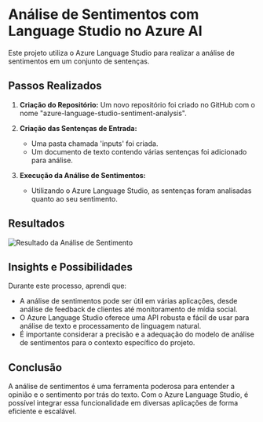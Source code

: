 # Análise de Sentimentos com Language Studio no Azure AI

Este projeto utiliza o Azure Language Studio para realizar a análise de sentimentos em um conjunto de sentenças.

## Passos Realizados

1. **Criação do Repositório:** Um novo repositório foi criado no GitHub com o nome "azure-language-studio-sentiment-analysis".

2. **Criação das Sentenças de Entrada:**
   - Uma pasta chamada 'inputs' foi criada.
   - Um documento de texto contendo várias sentenças foi adicionado para análise.

3. **Execução da Análise de Sentimentos:**
   - Utilizando o Azure Language Studio, as sentenças foram analisadas quanto ao seu sentimento.

## Resultados

![Resultado da Análise de Sentimento](screenshots/sentiment_analysis_result.png)

## Insights e Possibilidades

Durante este processo, aprendi que:
- A análise de sentimentos pode ser útil em várias aplicações, desde análise de feedback de clientes até monitoramento de mídia social.
- O Azure Language Studio oferece uma API robusta e fácil de usar para análise de texto e processamento de linguagem natural.
- É importante considerar a precisão e a adequação do modelo de análise de sentimentos para o contexto específico do projeto.

## Conclusão

A análise de sentimentos é uma ferramenta poderosa para entender a opinião e o sentimento por trás do texto. Com o Azure Language Studio, é possível integrar essa funcionalidade em diversas aplicações de forma eficiente e escalável.

